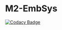 # M2-EmbSys

[![Codacy Badge](https://api.codacy.com/project/badge/Grade/c42ffa1acda347e4af4f73b1453653d4)](https://app.codacy.com/gh/anusha2000/M2-EmbSys?utm_source=github.com&utm_medium=referral&utm_content=anusha2000/M2-EmbSys&utm_campaign=Badge_Grade_Settings)